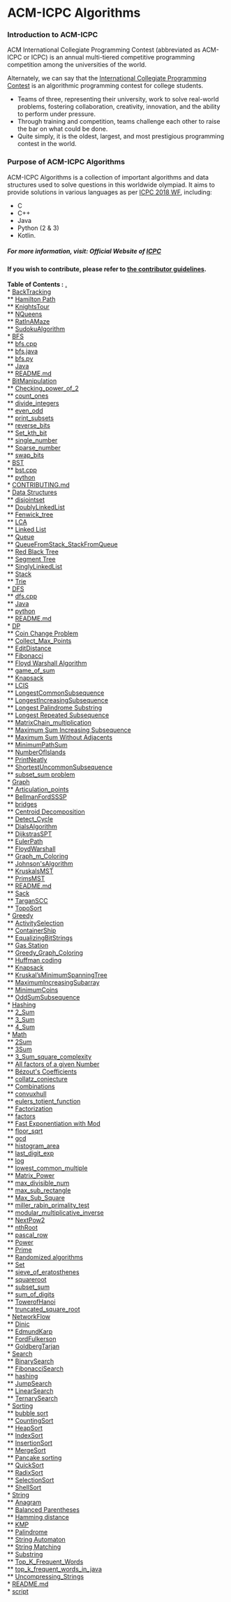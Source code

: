 # ACM-ICPC Algorithms

### Introduction to ACM-ICPC
ACM International Collegiate Programming Contest (abbreviated as ACM-ICPC or ICPC) is an annual multi-tiered competitive programming competition among the universities of the world. 

Alternately, we can say that the [International Collegiate Programming Contest](https://en.wikipedia.org/wiki/ACM_International_Collegiate_Programming_Contest) is an algorithmic programming contest for college students. 
- Teams of three, representing their university, work to solve real-world problems, fostering collaboration, creativity, innovation, and the ability to perform under pressure. 
- Through training and competition, teams challenge each other to raise the bar on what could be done. 
- Quite simply, it is the oldest, largest, and most prestigious programming contest in the world. 

### Purpose of ACM-ICPC Algorithms 
ACM-ICPC Algorithms is a collection of important algorithms and data structures used to solve questions in this worldwide olympiad. It aims to provide solutions in various languages as per [ICPC 2018 WF](https://icpc.baylor.edu/worldfinals/programming-environment), including:
-  C 
-  C++
-  Java
-  Python (2 & 3)
-  Kotlin.
##### For more information, visit: **Official Website of [ICPC](https://icpc.baylor.edu/)**

#### If you wish to contribute, please refer to [the contributor guidelines](https://github.com/matthewsamuel95/ACM-ICPC-Algorithms/blob/master/CONTRIBUTING.md).

**Table of Contents :**
        <a href=".">.</a><br>
         * <a href="./BackTracking/">BackTracking</a><br>
          ** <a href="./BackTracking/Hamilton%20Path/">Hamilton Path</a><br>
          ** <a href="./BackTracking/KnightsTour/">KnightsTour</a><br>
          ** <a href="./BackTracking/NQueens/">NQueens</a><br>
          ** <a href="./BackTracking/RatInAMaze/">RatInAMaze</a><br>
          ** <a href="./BackTracking/SudokuAlgorithm/">SudokuAlgorithm</a><br>
         * <a href="./BFS/">BFS</a><br>
          ** <a href="./BFS/bfs.cpp">bfs.cpp</a><br>
          ** <a href="./BFS/bfs.java">bfs.java</a><br>
          ** <a href="./BFS/bfs.py">bfs.py</a><br>
          ** <a href="./BFS/Java/">Java</a><br>
          ** <a href="./BFS/README.md">README.md</a><br>
         * <a href="./BitManipulation/">BitManipulation</a><br>
          ** <a href="./BitManipulation/Checking_power_of_2/">Checking_power_of_2</a><br>
          ** <a href="./BitManipulation/count_ones/">count_ones</a><br>
          ** <a href="./BitManipulation/divide_integers/">divide_integers</a><br>
          ** <a href="./BitManipulation/even_odd/">even_odd</a><br>
          ** <a href="./BitManipulation/print_subsets/">print_subsets</a><br>
          ** <a href="./BitManipulation/reverse_bits/">reverse_bits</a><br>
          ** <a href="./BitManipulation/Set_kth_bit/">Set_kth_bit</a><br>
          ** <a href="./BitManipulation/single_number/">single_number</a><br>
          ** <a href="./BitManipulation/Sparse_number/">Sparse_number</a><br>
          ** <a href="./BitManipulation/swap_bits/">swap_bits</a><br>
         * <a href="./BST/">BST</a><br>
          ** <a href="./BST/bst.cpp">bst.cpp</a><br>
          ** <a href="./BST/python/">python</a><br>
         * <a href="./CONTRIBUTING.md">CONTRIBUTING.md</a><br>
         * <a href="./Data%20Structures/">Data Structures</a><br>
          ** <a href="./Data%20Structures/disjointset/">disjointset</a><br>
          ** <a href="./Data%20Structures/DoublyLinkedList/">DoublyLinkedList</a><br>
          ** <a href="./Data%20Structures/Fenwick_tree/">Fenwick_tree</a><br>
          ** <a href="./Data%20Structures/LCA/">LCA</a><br>
          ** <a href="./Data%20Structures/Linked%20List/">Linked List</a><br>
          ** <a href="./Data%20Structures/Queue/">Queue</a><br>
          ** <a href="./Data%20Structures/QueueFromStack_StackFromQueue/">QueueFromStack_StackFromQueue</a><br>
          ** <a href="./Data%20Structures/Red%20Black%20Tree/">Red Black Tree</a><br>
          ** <a href="./Data%20Structures/Segment%20Tree/">Segment Tree</a><br>
          ** <a href="./Data%20Structures/SinglyLinkedList/">SinglyLinkedList</a><br>
          ** <a href="./Data%20Structures/Stack/">Stack</a><br>
          ** <a href="./Data%20Structures/Trie/">Trie</a><br>
         * <a href="./DFS/">DFS</a><br>
          ** <a href="./DFS/dfs.cpp">dfs.cpp</a><br>
          ** <a href="./DFS/Java/">Java</a><br>
          ** <a href="./DFS/python/">python</a><br>
          ** <a href="./DFS/README.md">README.md</a><br>
         * <a href="./DP/">DP</a><br>
          ** <a href="./DP/Coin%20Change%20Problem/">Coin Change Problem</a><br>
          ** <a href="./DP/Collect_Max_Points/">Collect_Max_Points</a><br>
          ** <a href="./DP/EditDistance/">EditDistance</a><br>
          ** <a href="./DP/Fibonacci/">Fibonacci</a><br>
          ** <a href="./DP/Floyd%20Warshall%20Algorithm/">Floyd Warshall Algorithm</a><br>
          ** <a href="./DP/game_of_sum/">game_of_sum</a><br>
          ** <a href="./DP/Knapsack/">Knapsack</a><br>
          ** <a href="./DP/LCIS/">LCIS</a><br>
          ** <a href="./DP/LongestCommonSubsequence/">LongestCommonSubsequence</a><br>
          ** <a href="./DP/LongestIncreasingSubsequence/">LongestIncreasingSubsequence</a><br>
          ** <a href="./DP/Longest%20Palindrome%20Substring/">Longest Palindrome Substring</a><br>
          ** <a href="./DP/Longest%20Repeated%20Subsequence/">Longest Repeated Subsequence</a><br>
          ** <a href="./DP/MatrixChain_multiplication/">MatrixChain_multiplication</a><br>
          ** <a href="./DP/Maximum%20Sum%20Increasing%20Subsequence/">Maximum Sum Increasing Subsequence</a><br>
          ** <a href="./DP/Maximum%20Sum%20Without%20Adjacents/">Maximum Sum Without Adjacents</a><br>
          ** <a href="./DP/MinimumPathSum/">MinimumPathSum</a><br>
          ** <a href="./DP/NumberOfIslands/">NumberOfIslands</a><br>
          ** <a href="./DP/PrintNeatly/">PrintNeatly</a><br>
          ** <a href="./DP/ShortestUncommonSubsequence/">ShortestUncommonSubsequence</a><br>
          ** <a href="./DP/subset_sum%20problem/">subset_sum problem</a><br>
         * <a href="./Graph/">Graph</a><br>
          ** <a href="./Graph/Articulation_points/">Articulation_points</a><br>
          ** <a href="./Graph/BellmanFordSSSP/">BellmanFordSSSP</a><br>
          ** <a href="./Graph/bridges/">bridges</a><br>
          ** <a href="./Graph/Centroid%20Decomposition/">Centroid Decomposition</a><br>
          ** <a href="./Graph/Detect_Cycle/">Detect_Cycle</a><br>
          ** <a href="./Graph/DialsAlgorithm/">DialsAlgorithm</a><br>
          ** <a href="./Graph/DijkstrasSPT/">DijkstrasSPT</a><br>
          ** <a href="./Graph/EulerPath/">EulerPath</a><br>
          ** <a href="./Graph/FloydWarshall/">FloydWarshall</a><br>
          ** <a href="./Graph/Graph_m_Coloring/">Graph_m_Coloring</a><br>
          ** <a href="./Graph/Johnson'sAlgorithm/">Johnson'sAlgorithm</a><br>
          ** <a href="./Graph/KruskalsMST/">KruskalsMST</a><br>
          ** <a href="./Graph/PrimsMST/">PrimsMST</a><br>
          ** <a href="./Graph/README.md">README.md</a><br>
          ** <a href="./Graph/Sack/">Sack</a><br>
          ** <a href="./Graph/TarganSCC/">TarganSCC</a><br>
          ** <a href="./Graph/TopoSort/">TopoSort</a><br>
         * <a href="./Greedy/">Greedy</a><br>
          ** <a href="./Greedy/ActivitySelection/">ActivitySelection</a><br>
          ** <a href="./Greedy/ContainerShip/">ContainerShip</a><br>
          ** <a href="./Greedy/EqualizingBitStrings/">EqualizingBitStrings</a><br>
          ** <a href="./Greedy/Gas%20Station/">Gas Station</a><br>
          ** <a href="./Greedy/Greedy_Graph_Coloring/">Greedy_Graph_Coloring</a><br>
          ** <a href="./Greedy/Huffman%20coding/">Huffman coding</a><br>
          ** <a href="./Greedy/Knapsack/">Knapsack</a><br>
          ** <a href="./Greedy/Kruskal%E2%80%99sMinimumSpanningTree/">Kruskal’sMinimumSpanningTree</a><br>
          ** <a href="./Greedy/MaximumIncreasingSubarray/">MaximumIncreasingSubarray</a><br>
          ** <a href="./Greedy/MinimumCoins/">MinimumCoins</a><br>
          ** <a href="./Greedy/OddSumSubsequence/">OddSumSubsequence</a><br>
         * <a href="./Hashing/">Hashing</a><br>
          ** <a href="./Hashing/2_Sum/">2_Sum</a><br>
          ** <a href="./Hashing/3_Sum/">3_Sum</a><br>
          ** <a href="./Hashing/4_Sum/">4_Sum</a><br>
         * <a href="./Math/">Math</a><br>
          ** <a href="./Math/2Sum/">2Sum</a><br>
          ** <a href="./Math/3Sum/">3Sum</a><br>
          ** <a href="./Math/3_Sum_square_complexity/">3_Sum_square_complexity</a><br>
          ** <a href="./Math/All%20factors%20of%20a%20given%20Number/">All factors of a given Number</a><br>
          ** <a href="./Math/B%C3%A9zout's%20Coefficients/">Bézout's Coefficients</a><br>
          ** <a href="./Math/collatz_conjecture/">collatz_conjecture</a><br>
          ** <a href="./Math/Combinations/">Combinations</a><br>
          ** <a href="./Math/convuxhull/">convuxhull</a><br>
          ** <a href="./Math/eulers_totient_function/">eulers_totient_function</a><br>
          ** <a href="./Math/Factorization/">Factorization</a><br>
          ** <a href="./Math/factors/">factors</a><br>
          ** <a href="./Math/Fast%20Exponentiation%20with%20Mod/">Fast Exponentiation with Mod</a><br>
          ** <a href="./Math/floor_sqrt/">floor_sqrt</a><br>
          ** <a href="./Math/gcd/">gcd</a><br>
          ** <a href="./Math/histogram_area/">histogram_area</a><br>
          ** <a href="./Math/last_digit_exp/">last_digit_exp</a><br>
          ** <a href="./Math/log/">log</a><br>
          ** <a href="./Math/lowest_common_multiple/">lowest_common_multiple</a><br>
          ** <a href="./Math/Matrix_Power/">Matrix_Power</a><br>
          ** <a href="./Math/max_divisible_num/">max_divisible_num</a><br>
          ** <a href="./Math/max_sub_rectangle/">max_sub_rectangle</a><br>
          ** <a href="./Math/Max_Sub_Square/">Max_Sub_Square</a><br>
          ** <a href="./Math/miller_rabin_primality_test/">miller_rabin_primality_test</a><br>
          ** <a href="./Math/modular_multiplicative_inverse/">modular_multiplicative_inverse</a><br>
          ** <a href="./Math/NextPow2/">NextPow2</a><br>
          ** <a href="./Math/nthRoot/">nthRoot</a><br>
          ** <a href="./Math/pascal_row/">pascal_row</a><br>
          ** <a href="./Math/Power/">Power</a><br>
          ** <a href="./Math/Prime/">Prime</a><br>
          ** <a href="./Math/Randomized%20algorithms/">Randomized algorithms</a><br>
          ** <a href="./Math/Set/">Set</a><br>
          ** <a href="./Math/sieve_of_eratosthenes/">sieve_of_eratosthenes</a><br>
          ** <a href="./Math/squareroot/">squareroot</a><br>
          ** <a href="./Math/subset_sum/">subset_sum</a><br>
          ** <a href="./Math/sum_of_digits/">sum_of_digits</a><br>
          ** <a href="./Math/TowerofHanoi/">TowerofHanoi</a><br>
          ** <a href="./Math/truncated_square_root/">truncated_square_root</a><br>
         * <a href="./NetworkFlow/">NetworkFlow</a><br>
          ** <a href="./NetworkFlow/Dinic/">Dinic</a><br>
          ** <a href="./NetworkFlow/EdmundKarp/">EdmundKarp</a><br>
          ** <a href="./NetworkFlow/FordFulkerson/">FordFulkerson</a><br>
          ** <a href="./NetworkFlow/GoldbergTarjan/">GoldbergTarjan</a><br>
         * <a href="./Search/">Search</a><br>
          ** <a href="./Search/BinarySearch/">BinarySearch</a><br>
          ** <a href="./Search/FibonacciSearch/">FibonacciSearch</a><br>
          ** <a href="./Search/hashing/">hashing</a><br>
          ** <a href="./Search/JumpSearch/">JumpSearch</a><br>
          ** <a href="./Search/LinearSearch/">LinearSearch</a><br>
          ** <a href="./Search/TernarySearch/">TernarySearch</a><br>
         * <a href="./Sorting/">Sorting</a><br>
          ** <a href="./Sorting/bubble%20sort/">bubble sort</a><br>
          ** <a href="./Sorting/CountingSort/">CountingSort</a><br>
          ** <a href="./Sorting/HeapSort/">HeapSort</a><br>
          ** <a href="./Sorting/IndexSort/">IndexSort</a><br>
          ** <a href="./Sorting/InsertionSort/">InsertionSort</a><br>
          ** <a href="./Sorting/MergeSort/">MergeSort</a><br>
          ** <a href="./Sorting/Pancake%20sorting/">Pancake sorting</a><br>
          ** <a href="./Sorting/QuickSort/">QuickSort</a><br>
          ** <a href="./Sorting/RadixSort/">RadixSort</a><br>
          ** <a href="./Sorting/SelectionSort/">SelectionSort</a><br>
          ** <a href="./Sorting/ShellSort/">ShellSort</a><br>
         * <a href="./String/">String</a><br>
          ** <a href="./String/Anagram/">Anagram</a><br>
          ** <a href="./String/Balanced%20Parentheses/">Balanced Parentheses</a><br>
          ** <a href="./String/Hamming%20distance/">Hamming distance</a><br>
          ** <a href="./String/KMP/">KMP</a><br>
          ** <a href="./String/Palindrome/">Palindrome</a><br>
          ** <a href="./String/String%20Automaton/">String Automaton</a><br>
          ** <a href="./String/String%20Matching/">String Matching</a><br>
          ** <a href="./String/Substring/">Substring</a><br>
          ** <a href="./String/Top_K_Frequent_Words/">Top_K_Frequent_Words</a><br>
          ** <a href="./String/top_k_frequent_words_in_java/">top_k_frequent_words_in_java</a><br>
          ** <a href="./String/Uncompressing_Strings/">Uncompressing_Strings</a><br>
         * <a href="./README.md">README.md</a><br>
         * <a href="./script">script</a><br>

        
